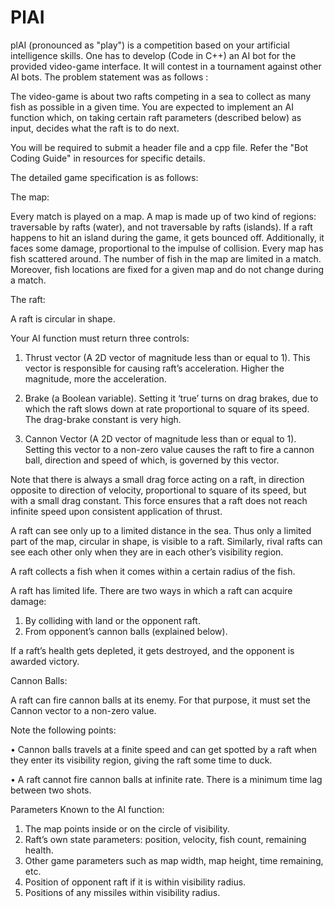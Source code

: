 PlAI
====

plAI (pronounced as "play") is a competition based on your artificial intelligence skills. 
One has to develop (Code in C++) an AI bot for the provided video-game interface. 
It will contest in a tournament against other AI bots.
The problem statement was as follows :

The video-game is about two rafts competing in a sea to collect as many fish as possible in a given time. 
You are expected to implement an AI function which, on taking certain raft parameters (described below) as input, decides what the raft is to do next.

You will be required to submit a header file and a cpp file. Refer the "Bot Coding Guide" in resources for specific details.

The detailed game specification is as follows:

The map:

Every match is played on a map. 
A map is made up of two kind of regions: traversable by rafts (water), and not traversable by rafts (islands). 
If a raft happens to hit an island during the game, it gets bounced off. 
Additionally, it faces some damage, proportional to the impulse of collision. Every map has fish scattered around. The number of fish in the map are limited in a match. Moreover, fish locations are fixed for a given map and do not change during a match.

The raft:

A raft is circular in shape.

Your AI function must return three controls:

1. Thrust vector (A 2D vector of magnitude less than or equal to 1). 
   This vector is responsible for causing raft’s acceleration. Higher the magnitude, more the acceleration.

2. Brake (a Boolean variable). 
   Setting it ‘true’ turns on drag brakes, due to which the raft slows down at rate proportional to square of its speed. The drag-brake constant is very high.

3. Cannon Vector (A 2D vector of magnitude less than or equal to 1). 
   Setting this vector to a non-zero value causes the raft to fire a cannon ball, direction and speed of which, is governed by this vector.

Note that there is always a small drag force acting on a raft, in direction opposite to direction of velocity, proportional to square of its speed, but with a small drag constant. This force ensures that a raft does not reach infinite speed upon consistent application of thrust.

A raft can see only up to a limited distance in the sea. Thus only a limited part of the map, circular in shape, is visible to a raft. Similarly, rival rafts can see each other only when they are in each other’s visibility region.

A raft collects a fish when it comes within a certain radius of the fish.

A raft has limited life. There are two ways in which a raft can acquire damage:
1. By colliding with land or the opponent raft.
2. From opponent’s cannon balls (explained below).

If a raft’s health gets depleted, it gets destroyed, and the opponent is awarded victory.

Cannon Balls:

A raft can fire cannon balls at its enemy. For that purpose, it must set the Cannon vector to a non-zero value.

Note the following points:

• Cannon balls travels at a finite speed and can get spotted by a raft when they enter its visibility region, giving the raft some time to duck.

• A raft cannot fire cannon balls at infinite rate. There is a minimum time lag between two shots.

Parameters Known to the AI function:

1. The map points inside or on the circle of visibility.
2. Raft’s own state parameters: position, velocity, fish count, remaining health.
3. Other game parameters such as map width, map height, time remaining, etc.
4. Position of opponent raft if it is within visibility radius.
5. Positions of any missiles within visibility radius.
